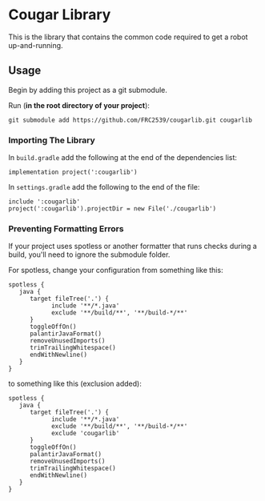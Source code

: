 # Cougar Library

This is the library that contains the common code required to get a robot up-and-running. 

## Usage

Begin by adding this project as a git submodule.

Run (**in the root directory of your project**):

`git submodule add https://github.com/FRC2539/cougarlib.git cougarlib`

### Importing The Library

In `build.gradle` add the following at the end of the dependencies list:

```
implementation project(':cougarlib')
```

In `settings.gradle` add the following to the end of the file:

```
include ':cougarlib'
project(':cougarlib').projectDir = new File('./cougarlib')
```

### Preventing Formatting Errors

If your project uses spotless or another formatter that runs checks during a build, you'll need to ignore the submodule folder.

For spotless, change your configuration from something like this:

```
spotless {
   java {
      target fileTree('.') {
            include '**/*.java'
            exclude '**/build/**', '**/build-*/**'
      }
      toggleOffOn()
      palantirJavaFormat()
      removeUnusedImports()
      trimTrailingWhitespace()
      endWithNewline()
   }
}
```

to something like this (exclusion added):

```
spotless {
   java {
      target fileTree('.') {
            include '**/*.java'
            exclude '**/build/**', '**/build-*/**'
            exclude 'cougarlib'
      }
      toggleOffOn()
      palantirJavaFormat()
      removeUnusedImports()
      trimTrailingWhitespace()
      endWithNewline()
   }
}
```